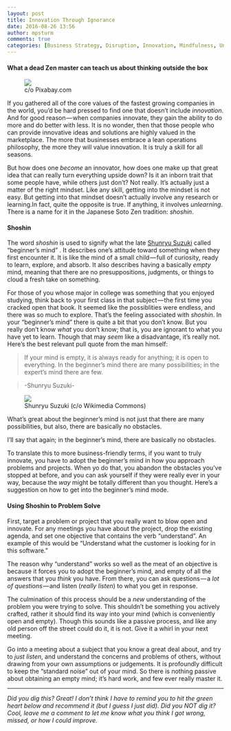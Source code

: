 ```yaml
---
layout: post
title: Innovation Through Ignorance
date: 2016-08-26 13:56
author: mpsturm
comments: true
categories: [Business Strategy, Disruption, Innovation, Mindfulness, Uncategorized, Zen]
---
```



<h4>What a dead Zen master can teach us about thinking outside the box</h4>
<figure class="wp-caption">

<img src="https://mikesturmblog.files.wordpress.com/2016/08/2a1be-1-tgjscnnguwodai5xzz6aa.jpeg">

<figcaption class="wp-caption-text">c/o Pixabay.com</figcaption></figure><p>If you gathered all of the core values of the fastest growing companies in the world, you’d be hard pressed to find one that doesn’t include <em>innovation</em>. And for good reason — when companies innovate, they gain the ability to do more and do better with less. It is no wonder, then that those people who can provide innovative ideas and solutions are highly valued in the marketplace. The more that businesses embrace a lean operations philosophy, the more they will value innovation. It is truly a skill for all seasons.</p>
<p>But how does one <em>become</em> an innovator, how does one make up that great idea that can really turn everything upside down? Is it an inborn trait that some people have, while others just don’t? Not really. It’s actually just a matter of the right mindset. Like any skill, getting into the mindset is not easy. But getting into that mindset doesn’t actually involve any research or learning.In fact, quite the opposite is true. If anything, it involves <em>unlearning</em>. There is a name for it in the Japanese Soto Zen tradition: <em>shoshin</em>.</p>
<h4>Shoshin</h4>
<p>The word <em>shoshin</em> is used to signify what the late <a href="http://www.amazon.com/Zen-Mind-Beginners-Shunryu-Suzuki/dp/1590308492" target="_blank">Shunryu Suzuki</a> called “beginner’s mind” . It describes one’s attitude toward something when they first encounter it. It is like the mind of a small child — full of curiosity, ready to learn, explore, and absorb. It also describes having a basically <em>empty</em> mind, meaning that there are no presuppositions, judgments, or things to cloud a fresh take on something.</p>
<p>For those of you whose major in college was something that you enjoyed studying, think back to your first class in that subject — the first time you cracked open that book. It seemed like the possiblities were endless, and there was so much to explore. That’s the feeling associated with <em>shoshin</em>. In your “beginner’s mind” there is quite a bit that you don’t know. But you really don’t know <em>what</em> you don’t know; that is, you are ignorant to what you have yet to learn. Though that may <em>seem</em> like a disadvantage, it’s really not. Here’s the best relevant pull quote from the man himself:</p>
<blockquote>If your mind is empty, it is always ready for anything; it is open to everything. In the beginner’s mind there are many possibilities; in the expert’s mind there are few.</blockquote>
<blockquote>-Shunryu Suzuki-</blockquote>
<figure class="wp-caption">

<img src="https://mikesturmblog.files.wordpress.com/2016/08/faca8-1yvdorytag2zegf-hv2hlrw.gif">

<figcaption class="wp-caption-text">Shunryu Suzuki (c/o Wikimedia Commons)</figcaption></figure><p>What’s great about the beginner’s mind is not just that there are many possibilities, but also, there are basically no obstacles.</p>
<p>I’ll say that again; in the beginner’s mind, there are basically no obstacles.</p>
<p>To translate this to more business-friendly terms, if you want to truly innovate, you have to adopt the beginner’s mind in how you approach problems and projects. When yo do that, you abandon the obstacles you’ve stopped at before, and you can ask yourself if they were really ever in your way, because the <em>way</em> might be totally different than you thought. Here’s a suggestion on how to get into the beginner’s mind mode.</p>
<h4>Using Shoshin to Problem Solve</h4>
<p>First, target a problem or project that you really want to blow open and innovate. For any meetings you have about the project, drop the existing agenda, and set one objective that contains the verb “understand”. An example of this would be “Understand what the customer is looking for in this software.”</p>
<p>The reason why “understand” works so well as the meat of an objective is because it forces you to adopt the beginner’s mind, and empty of all the answers that you <em>think</em> you have. From there, you can ask questions — a <em>lot of questions — </em>and listen (<em>really listen</em>) to what you get in response.</p>
<p>The culmination of this process should be a <em>new</em> understanding of the problem you were trying to solve. This shouldn’t be something you actively crafted, rather it should find its way into your mind (which is conveniently open and empty). Though this sounds like a passive process, and like any old person off the street could do it, it is not. Give it a whirl in your next meeting.</p>
<p>Go into a meeting about a subject that you know a great deal about, and try to <em>just</em> <em>listen</em>, and understand the concerns and problems of others, without drawing from your own assumptions or judgements. It is profoundly difficult to keep the “standard noise” out of your mind. So there is nothing passive about obtaining an empty mind; it’s hard work, and few ever really master it.</p>
<hr>
<p><em>Did you dig this? Great! I don’t think I have to remind you to hit the green heart below and recommend it (but I guess I just did). Did you NOT dig it? Cool, leave me a comment to let me know what you think I got wrong, missed, or how I could improve.</em></p>
